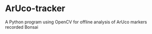 # ArUco-tracker
A Python program using OpenCV for offline analysis of ArUco markers recorded Bonsai
